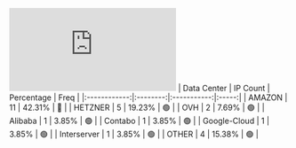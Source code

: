 ![Diagramm](https://github.com/obajay/StateSync-snapshots/blob/main/Projects/Medibloc/1/README.md)
| Data Center | IP Count | Percentage | Freq |
|:------------:|:--------:|:-----------:|:-----:|
| AMAZON | 11 | 42.31% | 🔴 |
| HETZNER | 5 | 19.23% | 🟢 |
| OVH | 2 | 7.69% | 🟢 |
| Alibaba | 1 | 3.85% | 🟢 |
| Contabo | 1 | 3.85% | 🟢 |
| Google-Cloud | 1 | 3.85% | 🟢 |
| Interserver | 1 | 3.85% | 🟢 |
| OTHER | 4 | 15.38% | 🟢 |